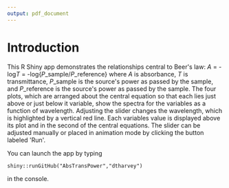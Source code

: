 ```yaml
---
output: pdf_document
---
```

# Introduction
This R Shiny app demonstrates the relationships central to Beer's law: *A* = -log*T* = -log{*P*_sample/*P*_reference} where *A* is absorbance, *T* is transmittance, *P*_sample is the source's power as passed by the sample, and *P*_reference is the source's power as passed by the sample. The four plots, which are arranged about the central equation so that each lies just above or just below it variable, show the spectra for the variables as a function of wavelength. Adjusting the slider changes the wavelength, which is highlighted by a vertical red line. Each variables value is displayed above its plot and in the second of the central equations. The slider can be adjusted manually or placed in animation mode by clicking the button labeled 'Run'.

You can launch the app by typing

    shiny::runGitHub("AbsTransPower","dtharvey")

in the console.
